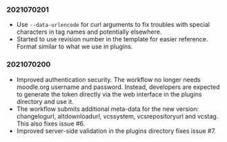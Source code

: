 ### 2021070201 ###

* Use `--data-urlencode` for curl arguments to fix troubles with special characters in
  tag names and potentially elsewhere.
* Started to use revision number in the template for easier reference. Format similar
  to what we use in plugins.

### 2021070200 ###

* Improved authentication security. The workflow no longer needs moodle.org username
  and password. Instead, developers are expected to generate the token directly via
  the web interface in the plugins directory and use it.
* The workflow submits additional meta-data for the new version: changelogurl,
  altdownloadurl, vcssystem, vcsrepositoryurl and vcstag. This also fixes issue #6.
* Improved server-side validation in the plugins directory fixes issue #7.
